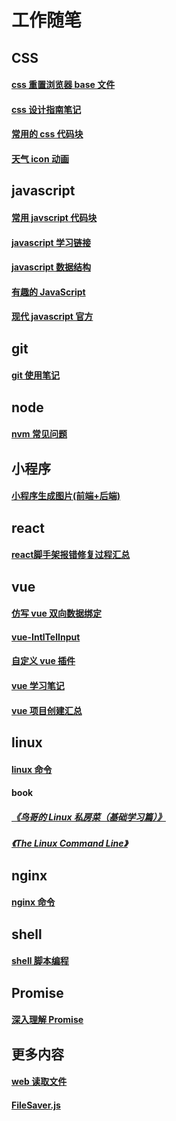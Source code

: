 # 工作随笔

## CSS
#### [css 重置浏览器 base 文件](https://github.com/wang90/notes/blob/master/css/base.css)    
#### [css 设计指南笔记](https://github.com/wang90/notes/blob/master/css/css_design_duide.md)    
#### [常用的 css 代码块](https://github.com/wang90/notes/blob/master/css/css_code.md)  
#### [天气 icon 动画](https://github.com/wang90/notes/blob/master/css/weather.less)

## javascript
#### [常用 javscript 代码块](https://github.com/wang90/notes/blob/master/javascript/javascript_code.md)    
#### [javascript 学习链接](https://github.com/wang90/notes/blob/master/javascript/javscript_url.md)    
#### [javascript 数据结构](https://github.com/wang90/notes/blob/master/javascript/javascript_dataStructure.md)    
#### [有趣的 JavaScript](https://github.com/wang90/notes/blob/master/javascript/javascript_interesting.md) 
#### [现代 javascript 官方](https://zh.javascript.info/)


## git
#### [git 使用笔记](https://github.com/wang90/notes/blob/master/git/git.md)

## node
#### [nvm 常见问题](https://github.com/wang90/notes/blob/master/node/nvm.md)

## 小程序
#### [小程序生成图片(前端+后端)](https://github.com/wang90/wxapp-CreateCanvas)

## react
#### [react脚手架报错修复过程汇总](https://github.com/wang90/notes/blob/master/react/react_create_error.md)

## vue
#### [仿写 vue 双向数据绑定](https://github.com/wang90/vue_demo)
#### [vue-IntlTelInput](https://github.com/wang90/vue-IntlTelInput)
#### [自定义 vue 插件](https://github.com/wang90/vue-plugs)
#### [vue 学习笔记](https://www.yuque.com/wang90/omlote/zzyrag)
#### [vue 项目创建汇总](https://github.com/wang90/notes/blob/master/vue/vue-cli-project.md)

## linux
#### [linux 命令](https://github.com/wang90/notes/blob/master/liunx/liunx_command.md)
#### book
##### [《鸟哥的 Linux 私房菜（基础学习篇）》](http://linux.vbird.org/linux_basic/)
##### [《The Linux Command Line》](http://linuxcommand.org/tlcl.php)


## nginx
#### [ nginx 命令](https://github.com/wang90/notes/blob/master/nginx/nginx_command.md)

## shell
#### [ shell 脚本编程](https://github.com/wang90/notes/blob/master/shell/shell_script.md)

## Promise
#### [深入理解 Promise ](https://github.com/wang90/Promise)

## 更多内容
#### [ web 读取文件](https://github.com/wang90/webReadFile)
#### [FileSaver.js](https://github.com/wang90/FileSaver.js)







